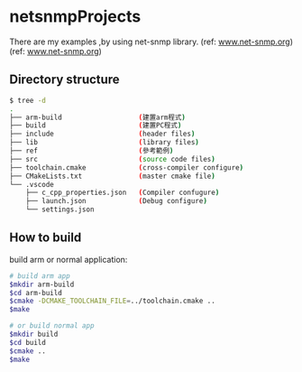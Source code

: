 # netsnmpProjects

There are my examples ,by using net-snmp library. (ref: www.net-snmp.org) (ref: www.net-snmp.org)

## Directory structure

```sh
$ tree -d
.
├── arm-build                   (建置arm程式)
├── build                       (建置PC程式)
├── include                     (header files)
├── lib                         (library files)
├── ref                         (參考範例)
├── src                         (source code files)
├── toolchain.cmake             (cross-compiler configure)
├── CMakeLists.txt              (master cmake file)
└── .vscode
    ├── c_cpp_properties.json   (Compiler confugure)
    ├── launch.json             (Debug configure)
    └── settings.json
```

## How to build

build arm or normal application:

```sh
# build arm app
$mkdir arm-build
$cd arm-build
$cmake -DCMAKE_TOOLCHAIN_FILE=../toolchain.cmake ..
$make

# or build normal app
$mkdir build
$cd build
$cmake ..
$make
```
